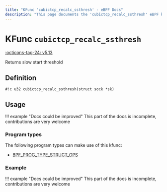 ```yaml
---
title: "KFunc 'cubictcp_recalc_ssthresh' - eBPF Docs"
description: "This page documents the 'cubictcp_recalc_ssthresh' eBPF kfunc, including its defintion, usage, program types that can use it, and examples."
---
```

# KFunc `cubictcp_recalc_ssthresh`

<!-- [FEATURE_TAG](cubictcp_recalc_ssthresh) -->
[:octicons-tag-24: v5.13](https://github.com/torvalds/linux/commit/e78aea8b2170be1b88c96a4d138422986a737336)
<!-- [/FEATURE_TAG] -->

Returns slow start threshold

## Definition

<!-- [KFUNC_DEF] -->
`#!c u32 cubictcp_recalc_ssthresh(struct sock *sk)`
<!-- [/KFUNC_DEF] -->

## Usage

!!! example "Docs could be improved"
    This part of the docs is incomplete, contributions are very welcome

### Program types

The following program types can make use of this kfunc:

<!-- [KFUNC_PROG_REF] -->
- [BPF_PROG_TYPE_STRUCT_OPS](../program-type/BPF_PROG_TYPE_STRUCT_OPS.md)
<!-- [/KFUNC_PROG_REF] -->

### Example

!!! example "Docs could be improved"
    This part of the docs is incomplete, contributions are very welcome

